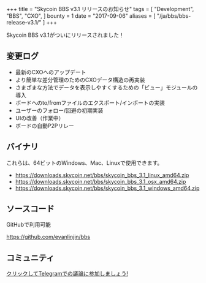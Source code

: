 +++
title = "Skycoin BBS v3.1 リリースのお知らせ"
tags = [
    "Development",
    "BBS",
    "CXO",
]
bounty = 1
date = "2017-09-06"
aliases = [
	"/ja/bbs/bbs-release-v3.1/"
]
+++

Skycoin BBS v3.1がついにリリースされました！

## 変更ログ

- 最新のCXOへのアップデート
- より簡単な差分管理のためのCXOデータ構造の再実装
- さまざまな方法でデータを表示しやすくするための「ビュー」モジュールの導入
- ボードへのto/fromファイルのエクスポート/インポートの実装
- ユーザーのフォロー/回避の初期実装
- UIの改善（作業中）
- ボードの自動P2Pリレー


## バイナリ

これらは、64ビットのWindows、Mac、Linuxで使用できます。

- https://downloads.skycoin.net/bbs/skycoin_bbs_3.1_linux_amd64.zip
- https://downloads.skycoin.net/bbs/skycoin_bbs_3.1_osx_amd64.zip
- https://downloads.skycoin.net/bbs/skycoin_bbs_3.1_windows_amd64.zip

## ソースコード

GitHubで利用可能

https://github.com/evanlinjin/bbs

## コミュニティ

[クリックしてTelegramでの議論に参加しましょう!](https://t.me/skycoinbbs)

